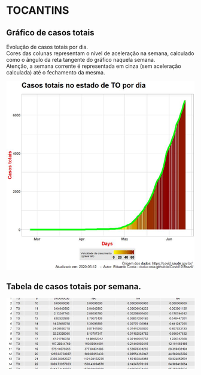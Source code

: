 # TOCANTINS

## Gráfico de casos totais
Evolução de casos totais por dia.  
Cores das colunas representam o nível de aceleração na semana, calculado como o ângulo da reta tangente do gráfico naquela semana.  
Atenção, a semana corrente é representada em cinza (sem aceleração calculada) até o fechamento da mesma.

![](https://raw.githubusercontent.com/duducosta/Covid19-Brazil/master/TC/TO-TC-Completo.jpeg)  

## Tabela de casos totais por semana.

![](https://raw.githubusercontent.com/duducosta/Covid19-Brazil/master/TC/TO-Vel_semanal.jpeg)

